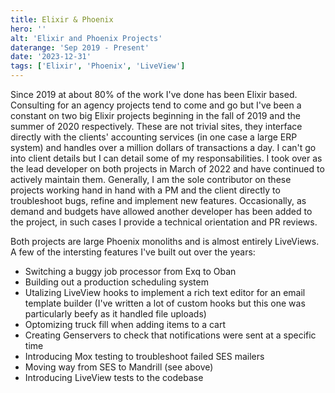 ```yaml
---
title: Elixir & Phoenix
hero: ''
alt: 'Elixir and Phoenix Projects'
daterange: 'Sep 2019 - Present'
date: '2023-12-31'
tags: ['Elixir', 'Phoenix', 'LiveView']
---
```


Since 2019 at about 80% of the work I've done has been Elixir based. Consulting for an agency projects tend to come and go but I've been a constant on two big Elixir projects beginning in the fall of 2019 and the summer of 
2020 respectively. These are not trivial sites, they interface directly with the clients' accounting services (in one case a large ERP system) and handles over a million dollars of transactions a day.
I can't go into client details but I can detail some of my responsabilities.  I took over as the lead developer on both projects in March of 2022 and have continued to actively maintain them. Generally, I am 
the sole contributor on these projects working hand in hand with a PM and the client directly to troubleshoot bugs, refine and implement new features. Occasionally, as demand and budgets have allowed another developer has been 
added to the project, in such cases I provide a technical orientation and PR reviews.

Both projects are large Phoenix monoliths and is almost entirely LiveViews. A few of the intersting features I've built out over the years:

* Switching a buggy job processor from Exq to Oban
* Building out a production scheduling system
* Utalizing LiveView hooks to implement a rich text editor for an email template builder (I've written a lot of custom hooks but this one was particularly beefy as it handled file uploads)
* Optomizing truck fill when adding items to a cart
* Creating Genservers to check that notifications were sent at a specific time
* Introducing Mox testing to troubleshoot failed SES mailers 
* Moving way from SES to Mandrill (see above)
* Introducing LiveView tests to the codebase
